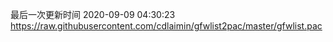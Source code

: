 最后一次更新时间 2020-09-09 04:30:23
https://raw.githubusercontent.com/cdlaimin/gfwlist2pac/master/gfwlist.pac


